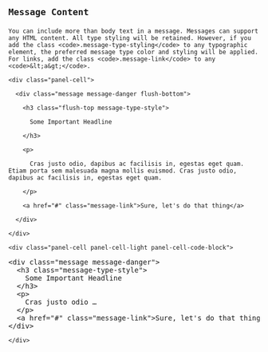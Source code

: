 <!-- =================================================
BEGIN: Message States
================================================== -->

<section id="messages-content">

  <h1>

    Message Content

  </h1>

  <p>

    You can include more than body text in a message. Messages can support any HTML content. All type styling will be retained. However, if you add the class <code>.message-type-styling</code> to any typographic element, the preferred message type color and styling will be applied. For links, add the class <code>.message-link</code> to any <code>&lt;a&gt;</code>.

  </p>

  <!-- =================================================
  BEGIN: Example
  ================================================== -->

  <div class="panel flush-bottom">

    <div class="panel-cell">

      <div class="message message-danger flush-bottom">

        <h3 class="flush-top message-type-style">

          Some Important Headline

        </h3>

        <p>

          Cras justo odio, dapibus ac facilisis in, egestas eget quam. Etiam porta sem malesuada magna mollis euismod. Cras justo odio, dapibus ac facilisis in, egestas eget quam.

        </p>

        <a href="#" class="message-link">Sure, let's do that thing</a>

      </div>

    </div>

    <div class="panel-cell panel-cell-light panel-cell-code-block">

<pre class="prettyprint transparent flush lang-html">
&lt;div class="message message-danger"&gt;
  &lt;h3 class="message-type-style"&gt;
    Some Important Headline
  &lt;/h3&gt;
  &lt;p&gt;
    Cras justo odio …
  &lt;/p&gt;
  &lt;a href="#" class="message-link"&gt;Sure, let's do that thing&lt;/a&gt;
&lt;/div&gt;
</pre>

    </div>

  </div>

</section>

<!-- =================================================
END: Icons
================================================== -->
